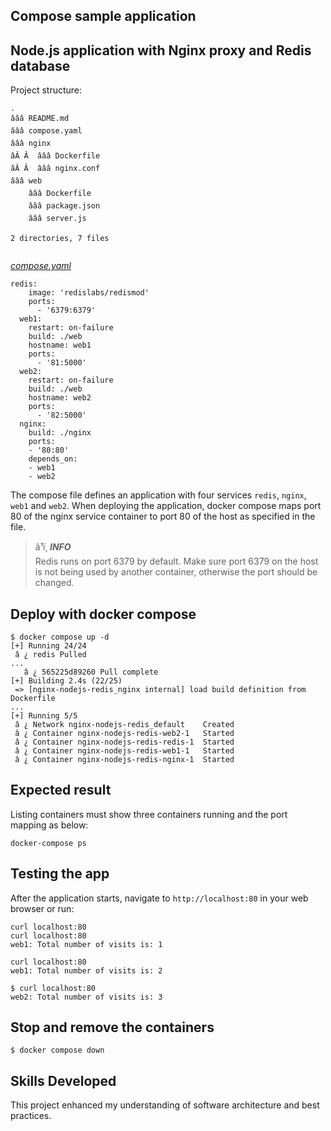 ## Compose sample application

## Node.js application with Nginx proxy and Redis database

Project structure:
```
.
âââ README.md
âââ compose.yaml
âââ nginx
âÂ Â  âââ Dockerfile
âÂ Â  âââ nginx.conf
âââ web
    âââ Dockerfile
    âââ package.json
    âââ server.js

2 directories, 7 files


```
[_compose.yaml_](compose.yaml)
```
redis:
    image: 'redislabs/redismod'
    ports:
      - '6379:6379'
  web1:
    restart: on-failure
    build: ./web
    hostname: web1
    ports:
      - '81:5000'
  web2:
    restart: on-failure
    build: ./web
    hostname: web2
    ports:
      - '82:5000'
  nginx:
    build: ./nginx
    ports:
    - '80:80'
    depends_on:
    - web1
    - web2
```
The compose file defines an application with four services `redis`, `nginx`, `web1` and `web2`.
When deploying the application, docker compose maps port 80 of the nginx service container to port 80 of the host as specified in the file.


> â¹ï¸ **_INFO_**  
> Redis runs on port 6379 by default. Make sure port 6379 on the host is not being used by another container, otherwise the port should be changed.

## Deploy with docker compose

```
$ docker compose up -d
[+] Running 24/24
 â ¿ redis Pulled                                                                                                                                                                                                                      ...
   â ¿ 565225d89260 Pull complete                                                                                                                                                                                                      
[+] Building 2.4s (22/25)
 => [nginx-nodejs-redis_nginx internal] load build definition from Dockerfile                                                                                                                                                         ...
[+] Running 5/5
 â ¿ Network nginx-nodejs-redis_default    Created                                                                                                                                                                                      
 â ¿ Container nginx-nodejs-redis-web2-1   Started                                                                                                                                                                                      
 â ¿ Container nginx-nodejs-redis-redis-1  Started                                                                                                                                                                                      
 â ¿ Container nginx-nodejs-redis-web1-1   Started                                                                                                                                                                                      
 â ¿ Container nginx-nodejs-redis-nginx-1  Started
```


## Expected result

Listing containers must show three containers running and the port mapping as below:


```
docker-compose ps
```

## Testing the app

After the application starts, navigate to `http://localhost:80` in your web browser or run:

```
curl localhost:80
curl localhost:80
web1: Total number of visits is: 1
```

```
curl localhost:80
web1: Total number of visits is: 2
```
```
$ curl localhost:80
web2: Total number of visits is: 3
```



## Stop and remove the containers

```
$ docker compose down
```



## Skills Developed

This project enhanced my understanding of software architecture and best practices.